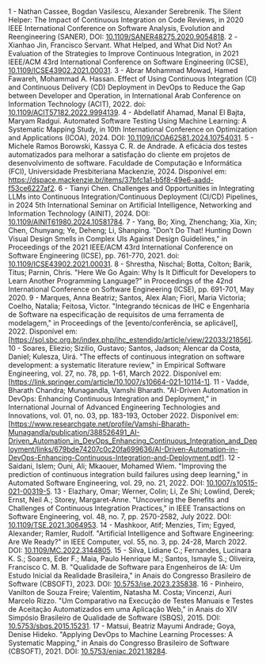1 -  Nathan Cassee, Bogdan Vasilescu, Alexander Serebrenik. The Silent Helper: The Impact of Continuous Integration on Code Reviews, in 2020 IEEE International Conference on Software Analysis, Evolution and Reengineering (SANER), DOI: [10.1109/SANER48275.2020.9054818](https://ieeexplore.ieee.org/abstract/document/9054818).
2 -Xianhao Jin, Francisco Servant. What Helped, and What Did Not? An Evaluation of the Strategies to Improve Continuous Integration, in 2021 IEEE/ACM 43rd International Conference on Software Engineering (ICSE), [10.1109/ICSE43902.2021.00031](https://ieeexplore.ieee.org/document/9401965).
3 - Abrar Mohammad Mowad, Hamed Fawareh, Mohammad A. Hassan. Effect of Using Continuous Integration (CI) and Continuous Delivery (CD) Deployment in DevOps to Reduce the Gap between Developer and Operation, in International Arab Conference on Information Technology (ACIT), 2022. doi: [10.1109/ACIT57182.2022.9994139](https://ieeexplore.ieee.org/document/9994139).
4 - Abdellatif Ahamad, Manal El Bajta, Maryam Radgui. Automated Software Testing Using Machine Learning: A Systematic Mapping Study, in 10th International Conference on Optimization and Applications (ICOA), 2024. DOI: [10.1109/ICOA62581.2024.10754031](https://ieeexplore.ieee.org/abstract/document/10754031?casa_token=9HKQTwVXXBUAAAAA:AR8K7mlR3jMs0sUA3kvM6SRF65tQd_GfiIwCugM26_PgPtkmf1lseOnq8uptLhNaYmAb3aPaX2tu).
5 -  Michele Ramos Borowski, Kassya C. R. de Andrade. A eficácia dos testes automatizados para melhorar a satisfação do cliente em projetos de desenvolvimento de software. Faculdade de Computação e Informática (FCI), Universidade Presbiteriana Mackenzie, 2024. Disponivel em: https://dspace.mackenzie.br/items/37bfc1a1-b5f8-49e6-aadd-f53ce6227af2.
6 - Tianyi Chen. Challenges and Opportunities in Integrating LLMs into Continuous Integration/Continuous Deployment (CI/CD) Pipelines, in 2024 5th International Seminar on Artificial Intelligence, Networking and Information Technology (AINIT), 2024. DOI: [10.1109/AINIT61980.2024.10581784](https://ieeexplore.ieee.org/abstract/document/10581784?casa_token=NKhQG0990vsAAAAA:W3CUGj4LP9IBfO7BhwSERm7yJYO2CbgQ7jKEp7OXwmWnH3hhDE_h1X1brxrCGrRqbNBFWFXxl36u).
7 - Yang, Bo; Xing, Zhenchang; Xia, Xin; Chen, Chunyang; Ye, Deheng; Li, Shanping. "Don’t Do That! Hunting Down Visual Design Smells in Complex UIs Against Design Guidelines," in Proceedings of the 2021 IEEE/ACM 43rd International Conference on Software Engineering (ICSE), pp. 761-770, 2021. doi: [10.1109/ICSE43902.2021.00031](https://ieeexplore.ieee.org/document/9401965).
8 - Shrestha, Nischal; Botta, Colton; Barik, Titus; Parnin, Chris. "Here We Go Again: Why Is It Difficult for Developers to Learn Another Programming Language?" in Proceedings of the 42nd International Conference on Software Engineering (ICSE), pp. 691-701, May 2020.
9 - Marques, Anna Beatriz; Santos, Alex Alan; Fiori, Maria Victoria; Coelho, Natalia; Feitosa, Victor. "Integrando técnicas de IHC e Engenharia de Software na especificação de requisitos de uma ferramenta de modelagem," in Proceedings of the [evento/conferência, se aplicável], 2022. Disponível em: [https://sol.sbc.org.br/index.php/ihc_estendido/article/view/22033/21856].
10 - Soares, Eliezio; Sizilio, Gustavo; Santos, Jadson; Alencar da Costa, Daniel; Kulesza, Uirá. "The effects of continuous integration on software development: a systematic literature review," in Empirical Software Engineering, vol. 27, no. 78, pp. 1-61, March 2022. Disponível em: [https://link.springer.com/article/10.1007/s10664-021-10114-1].
11 - Vadde, Bharath Chandra; Munagandla, Vamshi Bharath. "AI-Driven Automation in DevOps: Enhancing Continuous Integration and Deployment," in International Journal of Advanced Engineering Technologies and Innovations, vol. 01, no. 03, pp. 183-193, October 2022. Disponível em: [https://www.researchgate.net/profile/Vamshi-Bharath-Munagandla/publication/388526491_AI-Driven_Automation_in_DevOps_Enhancing_Continuous_Integration_and_Deployment/links/679bde74207c0c20fa699636/AI-Driven-Automation-in-DevOps-Enhancing-Continuous-Integration-and-Deployment.pdf].
12 - Saidani, Islem; Ouni, Ali; Mkaouer, Mohamed Wiem. "Improving the prediction of continuous integration build failures using deep learning," in Automated Software Engineering, vol. 29, no. 21, 2022. DOI: [10.1007/s10515-021-00319-5](https://link.springer.com/article/10.1007/s10515-021-00319-5).
13 - Elazhary, Omar; Werner, Colin; Li, Ze Shi; Lowlind, Derek; Ernst, Neil A.; Storey, Margaret-Anne. "Uncovering the Benefits and Challenges of Continuous Integration Practices," in IEEE Transactions on Software Engineering, vol. 48, no. 7, pp. 2570-2582, July 2022. DOI: [10.1109/TSE.2021.3064953](https://ieeexplore.ieee.org/abstract/document9374092casa_token=EoMn5aGvL_sAAAAA:_RZGsgQkgWJgz9ikBrv4SYwmqK0ZmIaqsfsPHxljpO7rvQXZ3tvGcb-__QYE6bbBiSOHRhxI0UhA).
14 - Mashkoor, Atif; Menzies, Tim; Egyed, Alexander; Ramler, Rudolf. "Artificial Intelligence and Software Engineering: Are We Ready?" in IEEE Computer, vol. 55, no. 3, pp. 24-28, March 2022. DOI: [10.1109/MC.2022.3144805](https://ieeexplore.ieee.org/stamp/stamp.jsp?tp=&arnumber=9734243).
15 - Silva, Lidiane C.; Fernandes, Lucinara K. S.; Soares, Eder F.; Maia, Paulo Henrique M.; Santos, Ismayle S.; Oliveira, Francisco C. M. B. "Qualidade de Software para Engenheiros de IA: Um Estudo Inicial da Realidade Brasileira," in Anais do Congresso Brasileiro de Software (CBSOFT), 2023. DOI: [10.5753/ise.2023.235838](https://sol.sbc.org.br/index.php/ise/article/view/26118).
16 - Pinheiro, Vanilton de Souza Freire; Valentim, Natasha M. Costa; Vincenzi, Auri Marcelo Rizzo. "Um Comparativo na Execução de Testes Manuais e Testes de Aceitação Automatizados em uma Aplicação Web," in Anais do XIV Simpósio Brasileiro de Qualidade de Software (SBQS), 2015. DOI: [10.5753/sbqs.2015.15231](https://sol.sbc.org.br/index.php/sbqs/article/view/15231).
17 - Matsui, Beatriz Mayumi Andrade; Goya, Denise Hideko. "Applying DevOps to Machine Learning Processes: A Systematic Mapping," in Anais do Congresso Brasileiro de Software (CBSOFT), 2021.  DOI: [10.5753/eniac.2021.18284](https://sol.sbc.org.br/index.php/eniac/article/view/18284).

